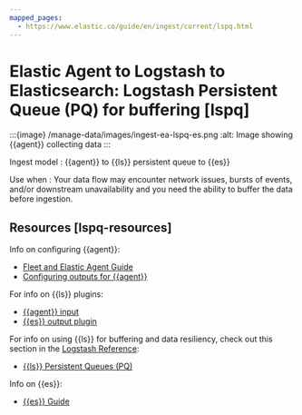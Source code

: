 ```yaml
---
mapped_pages:
  - https://www.elastic.co/guide/en/ingest/current/lspq.html
---
```


# Elastic Agent to Logstash to Elasticsearch: Logstash Persistent Queue (PQ) for buffering [lspq]

:::{image} /manage-data/images/ingest-ea-lspq-es.png
:alt: Image showing {{agent}} collecting data
:::

Ingest model
:   {{agent}} to {{ls}} persistent queue to {{es}}

Use when
:   Your data flow may encounter network issues, bursts of events, and/or downstream unavailability and you need the ability to buffer the data before ingestion.


## Resources [lspq-resources]

Info on configuring {{agent}}:

* [Fleet and Elastic Agent Guide](/reference/fleet/index.md)
* [Configuring outputs for {{agent}}](/reference/fleet/elastic-agent-output-configuration.md)

For info on {{ls}} plugins:

* [{{agent}} input](logstash-docs-md://lsr/plugins-inputs-elastic_agent.md)
* [{{es}} output plugin](logstash-docs-md://lsr/plugins-outputs-elasticsearch.md)

For info on using {{ls}} for buffering and data resiliency, check out this section in the [Logstash Reference](logstash://reference/index.md):

* [{{ls}} Persistent Queues (PQ)](logstash://reference/persistent-queues.md)

Info on {{es}}:

* [{{es}} Guide](elasticsearch://reference/index.md)

